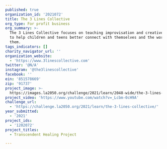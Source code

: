 ```yaml
---
published: true
organization_id: '2021072'
title: The 3 Lines Collective
org_type: For profit business
org_summary: >-
  The 3 Lines Collective focuses on teaching improvisation and creative writing
  to help children and teens better connect with themselves and the world around
  them.
tags_indicators: []
charity_navigator_url: ''
organization_website:
  - 'https://www.3linescollective.com'
twitter: '@N/A'
instagram: '@the3linescollective'
facebook: ''
ein: '851578669'
zip: '91737'
project_image: >-
  https://images.la2050.org/challenge/2021/learn/2048-wide/the-3-lines-collective.jpg
project_video: 'https://www.youtube.com/watch?v=_Lcbm-0cH9A'
challenge_url:
  - 'https://challenge.la2050.org/2021/learn/the-3-lines-collective/'
year_submitted:
  - '2021'
project_ids:
  - '1202072'
project_titles:
  - Transcendent Healing Project

---
```

